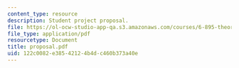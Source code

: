 ```yaml
---
content_type: resource
description: Student project proposal.
file: https://ol-ocw-studio-app-qa.s3.amazonaws.com/courses/6-895-theory-of-parallel-systems-sma-5509-fall-2003/122c0082e38542124b4dc460b373a40e_proposal.pdf
file_type: application/pdf
resourcetype: Document
title: proposal.pdf
uid: 122c0082-e385-4212-4b4d-c460b373a40e
---
```

